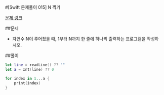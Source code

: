 #[Swift 문제풀이 015] N 찍기

[문제 링크](https://www.acmicpc.net/problem/2741)

##문제

- 자연수 N이 주어졌을 때, 1부터 N까지 한 줄에 하나씩 출력하는 프로그램을 작성하시오.

##풀이

```swift 
let line = readLine() ?? ""
let a = Int(line) ?? 0

for index in 1...a {
    print(index)
}
```
